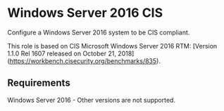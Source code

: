 Windows Server 2016 CIS
=========

Configure a Windows Server 2016 system to be CIS compliant.

This role is based on CIS Microsoft Windows Server 2016 RTM: [Version 1.1.0 Rel 1607 released on October 21, 2018] (https://workbench.cisecurity.org/benchmarks/835).

Requirements
------------

Windows Server 2016 - Other versions are not supported.